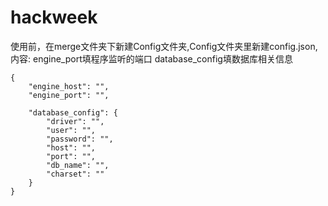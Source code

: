 # hackweek

使用前，在merge文件夹下新建Config文件夹,Config文件夹里新建config.json,内容:
engine_port填程序监听的端口
database_config填数据库相关信息

```
{
    "engine_host": "",
    "engine_port": "",

    "database_config": {
        "driver": "",
        "user": "",
        "password": "",
        "host": "",
        "port": "",
        "db_name": "",
        "charset": ""
    }
}
```
